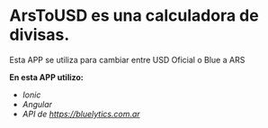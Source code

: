 # ArsToUSD es una calculadora de divisas.

Esta APP se utiliza para cambiar entre USD Oficial o Blue a ARS

**En esta APP utilizo:**

* *Ionic*
* *Angular*
* *API de https://bluelytics.com.ar*